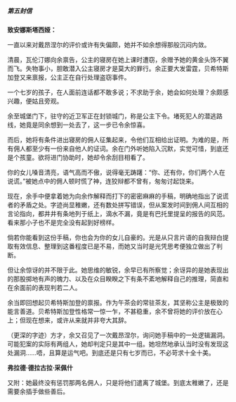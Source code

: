 ##### 第五封信

**致安娜斯塔西娅：**

一直以来对戴昂涅尔的评价或许有失偏颇，她并不如余想得那般沉闷内敛。

清晨，瓦伦汀娜向余禀告，公主的寝房在她上课时遭窃，余赠予她的黄金头饰不翼而飞。失物事小，胆敢潜入公主寝房才是莫大的罪行。余正要大发雷霆，贝希特斯加登又来禀报，公主正在自行处理盗窃事件。

一个七岁的孩子，在人面前连话都不敢多说；不求助于余，她会如何处理？余颇感兴趣，便姑且旁观。

余至城堡门下，驻守的近卫军正在封锁城门，称是公主下令。堵死犯人的潜逃路线，她竟是同余想到一处去了，这一步已令余惊喜。

而后，她将有条件进出寝房的佣人征集起来，令他们互相给出证明。为难的是，所有佣人都至少有一份来自他人的证词。余在门外听她陷入沉默，实觉可惜，到底还是个孩童。欲将进门协助时，她却令余刮目相看了。

你的女儿嗓音清亮，语气高而不傲，说得毫无踌躇：“你、还有你，你们两个人在说谎。”被她点中的佣人顿时慌了神，连狡辩都不曾有，匆匆讨起饶来。

现在，余手中便拿着她为向余作解释而打下的密密麻麻的手稿，明确地指出了说谎者的矛盾之处。字迹尚显稚嫩，还有数处拼写错误，但从案发时间到佣人间互相的言论指向，都井井有条地列于纸上，滴水不漏，竟是有巴托里提呈的报告的风范。看来那小子也不是完全没有起到好榜样。

倘若你能看到这份手稿，你也会为你的女儿自豪的。光是从只言片语的自我辩白提取有效信息、整理到这番程度已是不易，而她又当时是光凭思考便独立做出了判断。

但让余惊讶的并不限于此。她思维的敏锐，余早已有所察觉；余讶异的是她表现出的那股掷地有声的魄力、以及在众目睽睽之下有条不紊地解释自己的推理，简直和在余面前的表现判若二人。

余当即回想起贝希特斯加登的禀报。作为午茶会的常驻茶友，其坚称公主是极致的能言善道。贝希特斯加登性格常一惊一乍，不甚稳重，余不曾将她的评价放在心上；但现在想来，或许从来就并非夸大其辞。

（更深的字迹）方才，余又召见了一次戴昂涅尔，询问她手稿中的一处逻辑漏洞。可能犯案的实际有两组人，她却判定只是其中一组。她坦然地承认当时没有发现这处漏洞……唔，且算是运气吧。到底还是只有七岁而已，不必苛求十全十美。

**弗拉德·德拉古拉·采佩什**


又附：她最终没有惩罚那两名佣人，只是将他们遣离了城堡。到底太稚嫩了，还是需要余插手做些善后。

